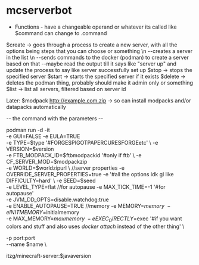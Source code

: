 # mcserverbot

- Functions -
have a changeable operand or whatever its called like $command can change to .command

$create -> goes through a process to create a new server, with all the options being steps that you can choose or something \n
--creates a server in the list \n 
--sends commands to the docker (podman) to create a server based on that
--maybe read the output till it says like "server up" and update the process to say like server successfully set up
$stop -> stops the specified server
$start -> starts the specified server if it exists
$delete -> deletes the podman thing, probably should make it admin only or something 
$list -> list all servers, filtered based on server id


Later:
$modpack http://example.com.zip -> so can install modpacks and/or datapacks automatically

-- the command with the parameters --


podman run -d -it \
-e GUI=FALSE
-e EULA=TRUE \
-e TYPE=$type '#FORGESPIGOTPAPERCURESFORGEetc' \ 
-e VERSION=$version \
-e FTB_MODPACK_ID=$ftbmodpackid '#only if ftb' \
-e CF_SERVER_MOD=$modpackzip \
-e WORLD=$worldzipurl \
//server properties
-e OVERRIDE_SERVER_PROPERTIES=true
-e '#all the options idk gl like DIFFICULTY=hard' \
-e SEED=$seed \
-e LEVEL_TYPE=flat
//for autopause
-e MAX_TICK_TIME=-1 '#for autopause' \
-e JVM_DD_OPTS=disable.watchdog:true \
-e ENABLE_AUTOPAUSE=TRUE
//memory
-e MEMORY=$memory \
-e INITMEMORY=$initialmemory \
-e MAX_MEMORY=$maxmemory \
-e EXEC_DIRECTLY=$exec '#if you want colors and stuff and also uses _docker attach_ instead of the other thing' \


-p port:port \
--name $name \

itzg/minecraft-server:$javaversion
